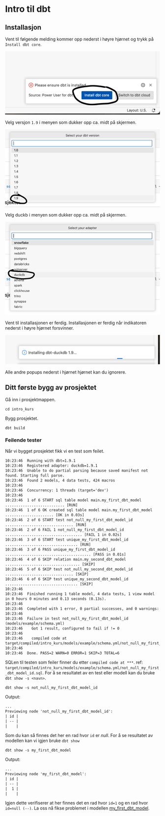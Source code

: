 # Intro til dbt

## Installasjon

Vent til følgende melding kommer opp nederst i høyre hjørnet og trykk på `Install dbt core`.

![](./img/step-1.png)

Velg versjon `1.9` i menyen som dukker opp ca. midt på skjermen.

![](./img/step-2.png)

Velg duckb i menyen som dukker opp ca. midt på skjermen.

![](./img/step-3.png)

Vent til installasjonen er ferdig. Installasjonen er ferdig når indikatoren nederst i høyre hjørnet forsvinner.

![](./img/step-4.png)

Alle andre popups nederst i hjørnet hjørnet kan du ignorere.

## Ditt første bygg av prosjektet

Gå inn i prosjektmappen.

```shell
cd intro_kurs
```

Bygg prosjektet.

```shell
dbt build
```

### Feilende tester

Når vi bygget prosjektet fikk vi en test som feilet.

```shell
10:23:46  Running with dbt=1.9.1
10:23:46  Registered adapter: duckdb=1.9.1
10:23:46  Unable to do partial parsing because saved manifest not found. Starting full parse.
10:23:46  Found 2 models, 4 data tests, 424 macros
10:23:46
10:23:46  Concurrency: 1 threads (target='dev')
10:23:46
10:23:46  1 of 6 START sql table model main.my_first_dbt_model ........................... [RUN]
10:23:46  1 of 6 OK created sql table model main.my_first_dbt_model ...................... [OK in 0.03s]
10:23:46  2 of 6 START test not_null_my_first_dbt_model_id ............................... [RUN]
10:23:46  2 of 6 FAIL 1 not_null_my_first_dbt_model_id ................................... [FAIL 1 in 0.02s]
10:23:46  3 of 6 START test unique_my_first_dbt_model_id ................................. [RUN]
10:23:46  3 of 6 PASS unique_my_first_dbt_model_id ....................................... [PASS in 0.01s]
10:23:46  4 of 6 SKIP relation main.my_second_dbt_model .................................. [SKIP]
10:23:46  5 of 6 SKIP test not_null_my_second_dbt_model_id ............................... [SKIP]
10:23:46  6 of 6 SKIP test unique_my_second_dbt_model_id ................................. [SKIP]
10:23:46
10:23:46  Finished running 1 table model, 4 data tests, 1 view model in 0 hours 0 minutes and 0.13 seconds (0.13s).
10:23:46
10:23:46  Completed with 1 error, 0 partial successes, and 0 warnings:
10:23:46
10:23:46  Failure in test not_null_my_first_dbt_model_id (models/example/schema.yml)
10:23:46    Got 1 result, configured to fail if != 0
10:23:46
10:23:46    compiled code at target/compiled/intro_kurs/models/example/schema.yml/not_null_my_first_dbt_model_id.sql
10:23:46
10:23:46  Done. PASS=2 WARN=0 ERROR=1 SKIP=3 TOTAL=6
```

SQLen til testen som feiler finner du etter `compiled code at ***`. ref: `target/compiled/intro_kurs/models/example/schema.yml/not_null_my_first_dbt_model_id.sql`. For å se resultatet av en test eller modell kan du bruke `dbt show -s <navn>`.

```shell
dbt show -s not_null_my_first_dbt_model_id
```

Output:

```shell
...
Previewing node 'not_null_my_first_dbt_model_id':
| id |
| -- |
|    |
```

Som du kan så finnes det her en rad hvor `id` er *null*. For å se resultatet av modellen kan vi igjen bruke `dbt show`

```shell
dbt show -s my_first_dbt_model
```

Output:

```shell
...
Previewing node 'my_first_dbt_model':
| id |
| -- |
|  1 |
|    |
```

Igjen dette verifiserer at her finnes det en rad hvor `id=1` og en rad hvor `id=null (--)`. La oss nå fikse problemet i modellen [my_first_dbt_model](intro_kurs/models/example/my_first_dbt_model.sql).
